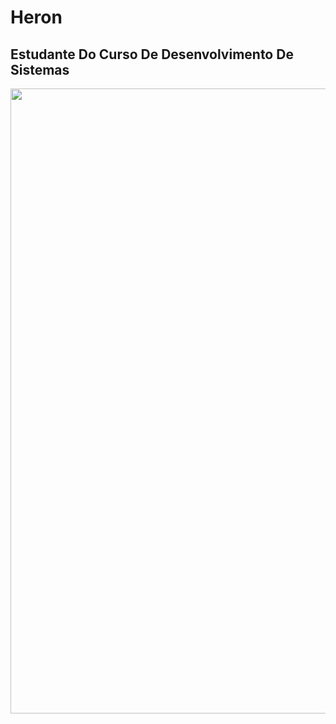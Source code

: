 # Heron

## Estudante Do Curso De Desenvolvimento De Sistemas

<img height="1000px" src="https://cdn.jsdelivr.net/gh/devicons/devicon@latest/icons/c/c-original.svg" />
